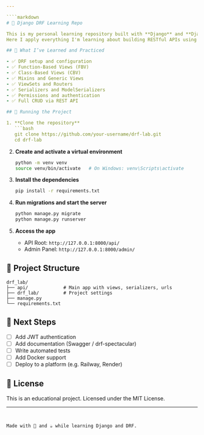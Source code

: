 ```yaml
---

````markdown
# 🧠 Django DRF Learning Repo

This is my personal learning repository built with **Django** and **Django REST Framework (DRF)**.  
Here I apply everything I'm learning about building RESTful APIs using Python and Django.

## 🔧 What I’ve Learned and Practiced

- ✅ DRF setup and configuration
- ✅ Function-Based Views (FBV)
- ✅ Class-Based Views (CBV)
- ✅ Mixins and Generic Views
- ✅ ViewSets and Routers
- ✅ Serializers and ModelSerializers
- ✅ Permissions and authentication
- ✅ Full CRUD via REST API

## 🚀 Running the Project

1. **Clone the repository**
   ```bash
   git clone https://github.com/your-username/drf-lab.git
   cd drf-lab
````

2. **Create and activate a virtual environment**

   ```bash
   python -m venv venv
   source venv/bin/activate   # On Windows: venv\Scripts\activate
   ```

3. **Install the dependencies**

   ```bash
   pip install -r requirements.txt
   ```

4. **Run migrations and start the server**

   ```bash
   python manage.py migrate
   python manage.py runserver
   ```

5. **Access the app**

   * API Root: `http://127.0.0.1:8000/api/`
   * Admin Panel: `http://127.0.0.1:8000/admin/`

## 📁 Project Structure

```
drf_lab/
├── api/             # Main app with views, serializers, urls
├── drf_lab/         # Project settings
├── manage.py
└── requirements.txt
```

## 🧪 Next Steps

* [ ] Add JWT authentication
* [ ] Add documentation (Swagger / drf-spectacular)
* [ ] Write automated tests
* [ ] Add Docker support
* [ ] Deploy to a platform (e.g. Railway, Render)

## 📄 License

This is an educational project. Licensed under the MIT License.

---
```


Made with 🧠 and ☕ while learning Django and DRF.
